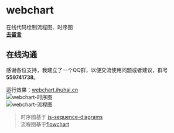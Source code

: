 # webchart
在线代码绘制流程图、时序图  
**[去留言](https://github.com/huhai463127310/webchart/issues/new)**

## 在线沟通
感谢各位支持，我建立了一个QQ群，以便交流使用问题或者建议，群号 **559741738**。


运行效果：[webchart.ihuhai.cn](http://webchart.ihuhai.cn)  
![webchart-时序图](https://pic2.zhimg.com/v2-df966853768a168d29ea68689f19cd25_r.png "webchart-时序图")  
![webchart-流程图](https://pic2.zhimg.com/v2-5ddccf0874deb85776043af1adacc585_r.png "webchart-流程图")  

> 时序图基于 [js-sequence-diagrams](https://bramp.github.io/js-sequence-diagrams)  
> 流程图基于[flowchart](http://flowchart.js.org)
